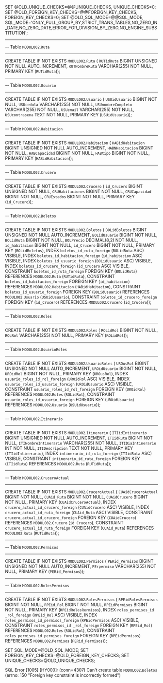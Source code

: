 SET @OLD_UNIQUE_CHECKS=@@UNIQUE_CHECKS, UNIQUE_CHECKS=0;
SET @OLD_FOREIGN_KEY_CHECKS=@@FOREIGN_KEY_CHECKS, FOREIGN_KEY_CHECKS=0;
SET @OLD_SQL_MODE=@@SQL_MODE, SQL_MODE='ONLY_FULL_GROUP_BY,STRICT_TRANS_TABLES,NO_ZERO_IN_DATE,NO_ZERO_DATE,ERROR_FOR_DIVISION_BY_ZERO,NO_ENGINE_SUBSTITUTION';

-- -----------------------------------------------------
-- Table `MODULO02`.`Ruta`
-- -----------------------------------------------------
CREATE TABLE IF NOT EXISTS `MODULO02`.`Ruta` (
  `RUTidRuta` BIGINT UNSIGNED NOT NULL AUTO_INCREMENT,
  `RUTNombreRuta` VARCHAR(255) NOT NULL,
  PRIMARY KEY (`RUTidRuta`));

-- -----------------------------------------------------
-- Table `MODULO02`.`Usuario`
-- -----------------------------------------------------
CREATE TABLE IF NOT EXISTS `MODULO02`.`Usuario` (
  `USUidUsuario` BIGINT NOT NULL,
  `USUcedula` VARCHAR(255) NOT NULL,
  `USUnombreCompleto` VARCHAR(255) NOT NULL,
  `USUemail` VARCHAR(255) NOT NULL,
  `USUcontrasena` TEXT NOT NULL,
  PRIMARY KEY (`USUidUsuario`));

-- -----------------------------------------------------
-- Table `MODULO02`.`Habitacion`
-- -----------------------------------------------------
CREATE TABLE IF NOT EXISTS `MODULO02`.`Habitacion` (
  `HABidHabitacion` BIGINT UNSIGNED NOT NULL AUTO_INCREMENT,
  `HABNHabitacion` BIGINT NOT NULL,
  `HABCapacidad` BIGINT NOT NULL,
  `HABtipo` BIGINT NOT NULL,
  PRIMARY KEY (`HABidHabitacion`));

-- -----------------------------------------------------
-- Table `MODULO02`.`Crucero`
-- -----------------------------------------------------
CREATE TABLE IF NOT EXISTS `MODULO02`.`Crucero` (
  `id_Crucero` BIGINT UNSIGNED NOT NULL,
  `CRUHabitaciones` BIGINT NOT NULL,
  `CRUCapacidad` BIGINT NOT NULL,
  `CRUEstados` BIGINT NOT NULL,
  PRIMARY KEY (`id_Crucero`));

-- -----------------------------------------------------
-- Table `MODULO02`.`Boletos`
-- -----------------------------------------------------
CREATE TABLE IF NOT EXISTS `MODULO02`.`Boletos` (
  `BOLidBoletos` BIGINT UNSIGNED NOT NULL AUTO_INCREMENT,
  `BOLidUsuario` BIGINT NOT NULL,
  `BOLidRuta` BIGINT NOT NULL,
  `BOLPrecio` DECIMAL(8,2) NOT NULL,
  `id_habitacion` BIGINT NOT NULL,
  `id_Crucero` BIGINT NOT NULL,
  PRIMARY KEY (`BOLidBoletos`),
  INDEX `boletos_id_ruta_foreign` (`BOLidRuta` ASC) VISIBLE,
  INDEX `boletos_id_habitacion_foreign` (`id_habitacion` ASC) VISIBLE,
  INDEX `boletos_id_usuario_foreign` (`BOLidUsuario` ASC) VISIBLE,
  INDEX `boletos_id_crucero_foreign` (`id_Crucero` ASC) VISIBLE,
  CONSTRAINT `boletos_id_ruta_foreign`
    FOREIGN KEY (`BOLidRuta`)
    REFERENCES `MODULO02`.`Ruta` (`RUTidRuta`),
  CONSTRAINT `boletos_id_habitacion_foreign`
    FOREIGN KEY (`id_habitacion`)
    REFERENCES `MODULO02`.`Habitacion` (`HABidHabitacion`),
  CONSTRAINT `boletos_id_usuario_foreign`
    FOREIGN KEY (`BOLidUsuario`)
    REFERENCES `MODULO02`.`Usuario` (`USUidUsuario`),
  CONSTRAINT `boletos_id_crucero_foreign`
    FOREIGN KEY (`id_Crucero`)
    REFERENCES `MODULO02`.`Crucero` (`id_Crucero`));

-- -----------------------------------------------------
-- Table `MODULO02`.`Roles`
-- -----------------------------------------------------
CREATE TABLE IF NOT EXISTS `MODULO02`.`Roles` (
  `ROLidRol` BIGINT NOT NULL,
  `ROLRol` VARCHAR(255) NOT NULL,
  PRIMARY KEY (`ROLidRol`));

-- -----------------------------------------------------
-- Table `MODULO02`.`UsuarioRoles`
-- -----------------------------------------------------
CREATE TABLE IF NOT EXISTS `MODULO02`.`UsuarioRoles` (
  `UROusRol` BIGINT UNSIGNED NOT NULL AUTO_INCREMENT,
  `UROidUsuario` BIGINT NOT NULL,
  `UROidRol` BIGINT NOT NULL,
  PRIMARY KEY (`UROusRol`),
  INDEX `usuario_roles_id_rol_foreign` (`UROidRol` ASC) VISIBLE,
  INDEX `usuario_roles_id_usuario_foreign` (`UROidUsuario` ASC) VISIBLE,
  CONSTRAINT `usuario_roles_id_rol_foreign`
    FOREIGN KEY (`UROidRol`)
    REFERENCES `MODULO02`.`Roles` (`ROLidRol`),
  CONSTRAINT `usuario_roles_id_usuario_foreign`
    FOREIGN KEY (`UROidUsuario`)
    REFERENCES `MODULO02`.`Usuario` (`USUidUsuario`));

-- -----------------------------------------------------
-- Table `MODULO02`.`Itinerario`
-- -----------------------------------------------------
CREATE TABLE IF NOT EXISTS `MODULO02`.`Itinerario` (
  `ITIidIntinerario` BIGINT UNSIGNED NOT NULL AUTO_INCREMENT,
  `ITIidRuta` BIGINT NOT NULL,
  `ITINombreIntinerario` VARCHAR(255) NOT NULL,
  `ITIDiaIntinerario` INT NOT NULL,
  `ITIDescripcion` TEXT NOT NULL,
  PRIMARY KEY (`ITIidIntinerario`),
  INDEX `intinerario_id_ruta_foreign` (`ITIidRuta` ASC) VISIBLE,
  CONSTRAINT `intinerario_id_ruta_foreign`
    FOREIGN KEY (`ITIidRuta`)
    REFERENCES `MODULO02`.`Ruta` (`RUTidRuta`));

-- -----------------------------------------------------
-- Table `MODULO02`.`CruceroActual`
-- -----------------------------------------------------
CREATE TABLE IF NOT EXISTS `MODULO02`.`CruceroActual` (
  `CUAidCruceroActual` BIGINT NOT NULL,
  `CUAid_Ruta` BIGINT NOT NULL,
  `CUAidCrucero` BIGINT NOT NULL,
  PRIMARY KEY (`CUAidCruceroActual`),
  INDEX `crucero_actual_id_crucero_foreign` (`CUAidCrucero` ASC) VISIBLE,
  INDEX `crucero_actual_id_ruta_foreign` (`CUAid_Ruta` ASC) VISIBLE,
  CONSTRAINT `crucero_actual_id_crucero_foreign`
    FOREIGN KEY (`CUAidCrucero`)
    REFERENCES `MODULO02`.`Crucero` (`id_Crucero`),
  CONSTRAINT `crucero_actual_id_ruta_foreign`
    FOREIGN KEY (`CUAid_Ruta`)
    REFERENCES `MODULO02`.`Ruta` (`RUTidRuta`));

-- -----------------------------------------------------
-- Table `MODULO02`.`Permisos`
-- -----------------------------------------------------
CREATE TABLE IF NOT EXISTS `MODULO02`.`Permisos` (
  `PERid_Permisos` BIGINT UNSIGNED NOT NULL AUTO_INCREMENT,
  `PErpermiso` VARCHAR(255) NOT NULL,
  PRIMARY KEY (`PERid_Permisos`));

-- -----------------------------------------------------
-- Table `MODULO02`.`RolesPermisos`
-- -----------------------------------------------------
CREATE TABLE IF NOT EXISTS `MODULO02`.`RolesPermisos` (
  `RPEidRolesRermisos` BIGINT NOT NULL,
  `RPEid_Rol` BIGINT NOT NULL,
  `RPEidPermisos` BIGINT NOT NULL,
  PRIMARY KEY (`RPEidRolesRermisos`),
  INDEX `roles_permisos_id _rol_foreign` (`RPEid_Rol` ASC) VISIBLE,
  INDEX `roles_permisos_id_permisos_foreign` (`RPEidPermisos` ASC) VISIBLE,
  CONSTRAINT `roles_permisos_id _rol_foreign`
    FOREIGN KEY (`RPEid_Rol`)
    REFERENCES `MODULO02`.`Roles` (`ROLidRol`),
  CONSTRAINT `roles_permisos_id_permisos_foreign`
    FOREIGN KEY (`RPEidPermisos`)
    REFERENCES `MODULO02`.`Permisos` (`PERid_Permisos`));

SET SQL_MODE=@OLD_SQL_MODE;
SET FOREIGN_KEY_CHECKS=@OLD_FOREIGN_KEY_CHECKS;
SET UNIQUE_CHECKS=@OLD_UNIQUE_CHECKS;
















SQL Error [1005] [HY000]: (conn=4307) Can't create table `MODULO02`.`Boletos` (errno: 150 "Foreign key constraint is incorrectly formed")

